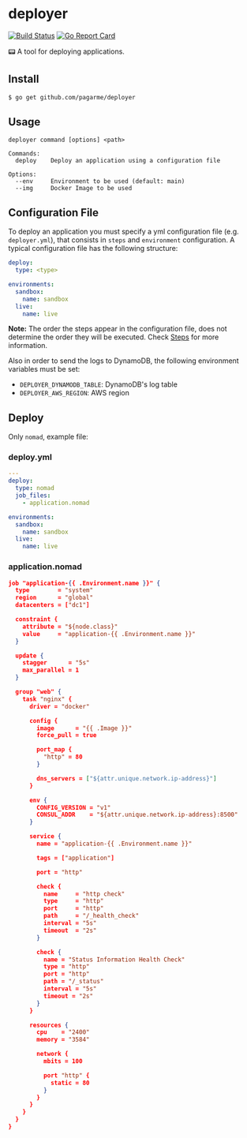 # deployer

[![Build Status](https://travis-ci.org/pagarme/deployer.svg?branch=master)](https://travis-ci.org/pagarme/deployer)
[![Go Report Card](https://goreportcard.com/badge/github.com/pagarme/deployer)](https://goreportcard.com/report/github.com/pagarme/deployer)

:pager: A tool for deploying applications.

## Install

```sh
$ go get github.com/pagarme/deployer
```

## Usage

```
deployer command [options] <path>

Commands:
  deploy    Deploy an application using a configuration file

Options:
  --env     Environment to be used (default: main)
  --img     Docker Image to be used
```

## Configuration File

To deploy an application you must specify a yml configuration file (e.g. `deployer.yml`), that consists in `steps` and `environment` configuration.
A typical configuration file has the following structure:

```yml
deploy:
  type: <type>

environments:
  sandbox:
    name: sandbox
  live:
    name: live
```

**Note:** The order the steps appear in the configuration file, does not determine the order they will be executed. Check [Steps](#steps) for more information.

Also in order to send the logs to DynamoDB, the following environment 
variables must be set:
  - `DEPLOYER_DYNAMODB_TABLE`: DynamoDB's log table
  - `DEPLOYER_AWS_REGION`: AWS region 

## Deploy

Only `nomad`, example file:

### deploy.yml

```yml
---
deploy:
  type: nomad
  job_files:
    - application.nomad

environments:
  sandbox:
    name: sandbox
  live:
    name: live
```
### application.nomad

```json
job "application-{{ .Environment.name }}" {
  type        = "system"
  region      = "global"
  datacenters = ["dc1"]

  constraint {
    attribute = "${node.class}"
    value     = "application-{{ .Environment.name }}"
  }

  update {
    stagger      = "5s"
    max_parallel = 1
  }

  group "web" {
    task "nginx" {
      driver = "docker"

      config {
        image      = "{{ .Image }}"
        force_pull = true

        port_map {
          "http" = 80
        }

        dns_servers = ["${attr.unique.network.ip-address}"]
      }

      env {
        CONFIG_VERSION = "v1"
        CONSUL_ADDR    = "${attr.unique.network.ip-address}:8500"
      }

      service {
        name = "application-{{ .Environment.name }}"

        tags = ["application"]

        port = "http"

        check {
          name     = "http check"
          type     = "http"
          port     = "http"
          path     = "/_health_check"
          interval = "5s"
          timeout  = "2s"
        }

        check {
          name = "Status Information Health Check"
          type = "http"
          port = "http"
          path = "/_status"
          interval = "5s"
          timeout = "2s"
        }
      }

      resources {
        cpu    = "2400"
        memory = "3584"

        network {
          mbits = 100

          port "http" {
            static = 80
          }
        }
      }
    }
  }
}
```